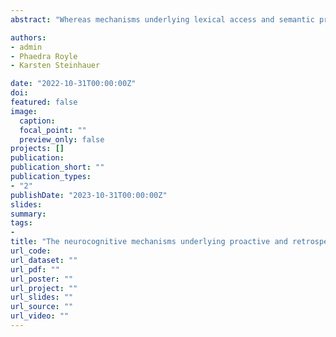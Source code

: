 ```yaml
---
abstract: "Whereas mechanisms underlying lexical access and semantic priming have been widely investigated, neurocognitive processing of specific semantic relations remains controversial. Previous studies on relational semantic priming have found that related word pairs (e.g., long- short) show stronger priming effects if they are preceded by other prime-target pairs that share the same type of semantic relationship (consistent pairs) compared to pairs of a different semantic relation (inconsistent pairs). In event-related potentials (ERPs), this consistency effect was associated with a reduced negative amplitude in the late N400 time window, and its long latency of 400-700 ms after target word onset was taken to reflect post-lexical integration processes in working memory (Steinhauer et al., 2017). However, given the short 250 ms SOA in that study, it was not possible to rule out delayed prediction-based effects. Moreover, syntactic word category changes for inconsistent pairs (e.g., adjectives within a list of noun pairs) were not controlled for. In the present ERP study, we increased the SOA to 450 ms and recorded EEG while 40 native speakers of French read and evaluated 720 word-pairs nested into 9 experimental lists, each promoting a specific semantic relation and a specific syntactic word category. We found ERP consistency effects starting early on the prime word, as well as N250 and N400 effects reflecting effects on both the form and meaning processing of the target word. Thus, word pairs with a list-inconsistent semantic relation displayed smaller priming effects than consistent word pairs, and priming was even more reduced when pairs also had a different syntactic category. Finally, participants with faster response times for related pairs displayed stronger effects on the prime word, reflecting proactive and strategic processing. In contrast, slower participants displayed smaller or no effects on the prime, but instead late positivities after target onset that could be associated with reactive processing. These results suggest that predictive mechanisms are likely to underlie optimal relational semantic priming. However, prediction of the target word is not systematic, and relational priming can also happen at a slower pace, based on an evaluation of the semantic relation that follows lexical access."

authors:
- admin
- Phaedra Royle
- Karsten Steinhauer

date: "2022-10-31T00:00:00Z"
doi: 
featured: false
image:
  caption: 
  focal_point: ""
  preview_only: false
projects: []
publication: 
publication_short: ""
publication_types:
- "2"
publishDate: "2023-10-31T00:00:00Z"
slides: 
summary: 
tags:
- 
title: "The neurocognitive mechanisms underlying proactive and retrospective semantic relational priming as revealed by event-related potentials elicited by prime and target words (to be submitted)"
url_code: 
url_dataset: ""
url_pdf: ""
url_poster: ""
url_project: ""
url_slides: ""
url_source: ""
url_video: ""
---
```


